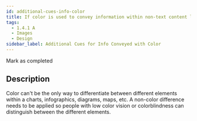 ```yaml
---
id: additional-cues-info-color
title: If color is used to convey information within non-text content like charts, infographics, diagrams, etc, additional cues like patterns or directly applied labels must be available
tags:
  - 1.4.1 A
  - Images
  - Design
sidebar_label: Additional Cues for Info Conveyed with Color
---
```


Mark as completed

## Description

Color can't be the only way to differentiate between different elements within a charts, infographics, diagrams, maps, etc. A non-color difference needs to be applied so people with low color vision or colorblindness can distinguish between the different elements.

